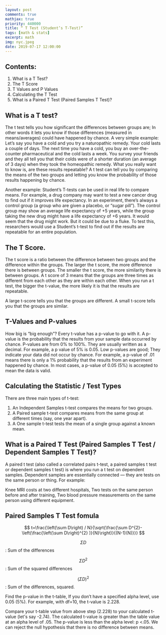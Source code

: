 ```yaml
---
layout: post
comments: true
mathjax: true
priority: 440000
title: “ T Test (Student’s T-Test)”
tags: [math & stats]
excerpt: math
img: nyc.jpeg
date: 2019-07-17 12:00:00
---
```


## Contents:

1. What is a T Test?
2. The T Score
3. T Values and P Values
4. Calculating the T Test
5. What is a Paired T Test (Paired Samples T Test)?

## What is a T test?

The t test tells you how significant the differences between groups are; In other words it lets you know if those differences (measured in means/averages) could have happened by chance.
A very simple example: Let’s say you have a cold and you try a naturopathic remedy. Your cold lasts a couple of days. The next time you have a cold, you buy an over-the-counter pharmaceutical and the cold lasts a week. You survey your friends and they all tell you that their colds were of a shorter duration (an average of 3 days) when they took the homeopathic remedy. What you really want to know is, are these results repeatable? A t test can tell you by comparing the means of the two groups and letting you know the probability of those results happening by chance.

Another example: Student’s T-tests can be used in real life to compare means. For example, a drug company may want to test a new cancer drug to find out if it improves life expectancy. In an experiment, there’s always a control group (a group who are given a placebo, or “sugar pill”). The control group may show an average life expectancy of +5 years, while the group taking the new drug might have a life expectancy of +6 years. It would seem that the drug might work. But it could be due to a fluke. To test this, researchers would use a Student’s t-test to find out if the results are repeatable for an entire population.

## The T Score.

The t score is a ratio between the difference between two groups and the difference within the groups. The larger the t score, the more difference there is between groups. The smaller the t score, the more similarity there is between groups. A t score of 3 means that the groups are three times as different from each other as they are within each other. When you run a t test, the bigger the t-value, the more likely it is that the results are repeatable.

A large t-score tells you that the groups are different.
A small t-score tells you that the groups are similar.

## T-Values and P-values

How big is “big enough”? Every t-value has a p-value to go with it. A p-value is the probability that the results from your sample data occurred by chance. P-values are from 0% to 100%. They are usually written as a decimal. For example, a p value of 5% is 0.05. Low p-values are good; They indicate your data did not occur by chance. For example, a p-value of .01 means there is only a 1% probability that the results from an experiment happened by chance. In most cases, a p-value of 0.05 (5%) is accepted to mean the data is valid.

## Calculating the Statistic / Test Types
There are three main types of t-test:

1. An Independent Samples t-test compares the means for two groups.
2. A Paired sample t-test compares means from the same group at different times (say, one year apart).
3. A One sample t-test tests the mean of a single group against a known mean.

## What is a Paired T Test (Paired Samples T Test / Dependent Samples T Test)?
A paired t test (also called a correlated pairs t-test, a paired samples t test or dependent samples t test) is where you run a t test on dependent samples. Dependent samples are essentially connected — they are tests on the same person or thing. For example:

Knee MRI costs at two different hospitals,
Two tests on the same person before and after training,
Two blood pressure measurements on the same person using different equipment.

## Paired Samples T Test fomula

$$
t=\frac{\left(\sum D\right) / N}{\sqrt{\frac{\sum D^{2}-\left(\frac{\left(\sum D\right)^{2} )}{N}\right)}{(N-1)(N)}}}
$$

$$\Sigma D$$: Sum of the differences 

$$\Sigma D^{2}$$: Sum of the squared differences 

$$(\Sigma D)^{2}$$: Sum of the differences, squared.


Find the p-value in the t-table, If you don’t have a specified alpha level, use 0.05 (5%). For example, with df=10, the t-value is 2.228.

Compare your t-table value from above step (2.228) to your calculated t-value (let's say -2.74). The calculated t-value is greater than the table value at an alpha level of .05. The p-value is less than the alpha level: p <.05. We can reject the null hypothesis that there is no difference between means.